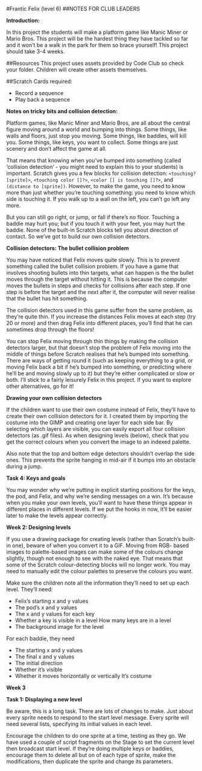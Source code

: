 #Frantic Felix (level 6)
##NOTES FOR CLUB LEADERS

__Introduction:__

In this project the students will make a platform game like Manic Miner or Mario Bros. This project will be the hardest thing they have tackled so far and it won’t be a walk in the park for them so brace yourself! This project should take 3-4 weeks.

##Resources
This project uses assets provided by Code Club so check your folder. Children will create other assets themselves.

##Scratch Cards required:

* Record a sequence
* Play back a sequence

__Notes on tricky bits and collision detection:__

Platform games, like Manic Miner and Mario Bros, are all about the central figure moving around a world and bumping into things. Some things, like walls and floors, just stop you moving. Some things, like baddies, will kill you. Some things, like keys, you want to collect. Some things are just scenery and don’t affect the game at all.

That means that knowing when you’ve bumped into something (called ‘collision detection’ - you might need to explain this to your students) is important. Scratch gives you a few blocks for collision detection: `<touching? [sprite]>`, `<touching color []?>`, `<color [] is touching []?>`, and `(distance to [sprite])`. However, to make the game, you need to know more than just whether you’re touching something: you need to know which side is touching it. If you walk up to a wall on the left, you can’t go left any more.

But you can still go right, or jump, or fall if there’s no floor. Touching a baddie may hurt you; but if you touch it with your feet, you may hurt the baddie. None of the built-in Scratch blocks tell you about direction of contact. So we’ve got to build our own collision detectors.

__Collision detectors: The bullet collision problem__

You may have noticed that Felix moves quite slowly. This is to prevent something called the bullet collision problem. If you have a game that involves shooting bullets into thin targets, what can happen is the the bullet moves through the target without hitting it. This is because the computer moves the bullets in steps and checks for collisions after each step. If one step is before the target and the next after it, the computer will never realise that the bullet has hit something.

The collision detectors used in this game suffer from the same problem, as they’re quite thin. If you increase the distances Felix moves at each step (try 20 or more) and then drag Felix into different places, you’ll find that he can sometimes drop through the floors!

You can stop Felix moving through thin things by making the collision detectors larger, but that doesn’t stop the problem of Felix moving into the middle of things before Scratch realises that he’s bumped into something. There are ways of getting round it (such as keeping everything to a grid, or moving Felix back a bit if he’s bumped into something, or predicting where he’ll be and moving slowly up to it) but they’re either complicated or slow or both. I’ll stick to a fairly leisurely Felix in this project. If you want to explore other alternatives, go for it!

__Drawing your own collision detectors__

If the children want to use their own costume instead of Felix, they’ll have to create their own collision detectors for it. I created them by importing the costume into the GIMP and creating one layer for each side bar. By selecting which layers are visible, you can easily export all four collision detectors (as .gif files). As when designing levels (below), check that you get the correct colours when you convert the image to an indexed palette.

Also note that the top and bottom edge detectors shouldn’t overlap the side ones. This prevents the sprite hanging in mid-air if it bumps into an obstacle during a jump.

__Task 4: Keys and goals__

You may wonder why we’re putting in explicit starting positions for the keys, the pod, and Felix, and why we’re sending messages on a win. It’s because when you make your own levels, you’ll want to have these things appear in different places in different levels. If we put the hooks in now, it’ll be easier later to make the levels appear correctly.

__Week 2: Designing levels__

If you use a drawing package for creating levels (rather than Scratch’s built-in one), beware of when you convert it to a GIF. Moving from RGB- based images to palette-based images can make some of the colours change slightly, though not enough to see with the naked eye. That means that some of the Scratch colour-detecting blocks will no longer work. You may need to manually edit the colour palettes to preserve the colours you want.

Make sure the children note all the information they’ll need to set up each level. They’ll need:

* Felix’s starting x and y values
* The pod’s x and y values
* The x and y values for each key
* Whether a key is visible in a level How many keys are in a level
* The background image for the level

For each baddie, they need

* The starting x and y values
* The final x and y values
* The initial direction
* Whether it’s visible
* Whether it moves horizontally or vertically It’s costume

__Week 3__

__Task 1: Displaying a new level__

Be aware, this is a long task. There are lots of changes to make. Just about every sprite needs to respond to the start level message. Every sprite will need several lists, specifying its initial values in each level.

Encourage the children to do one sprite at a time, testing as they go. We have used a couple of script fragments on the Stage to set the current level then broadcast start level. If they’re doing multiple keys or baddies, encourage them to delete all but on of each type of sprite, make the modifications, then duplicate the sprite and change its parameters.
